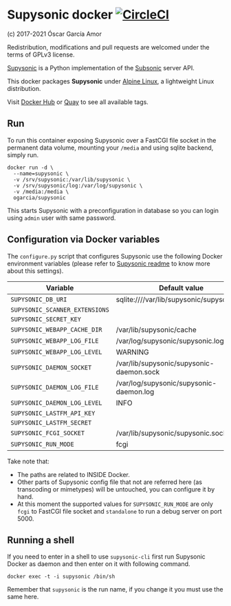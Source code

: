 # Supysonic docker [![CircleCI](https://circleci.com/gh/ogarcia/docker-supysonic.svg?style=svg)](https://circleci.com/gh/ogarcia/docker-supysonic)

(c) 2017-2021 Óscar García Amor

Redistribution, modifications and pull requests are welcomed under the terms
of GPLv3 license.

[Supysonic][1] is a Python implementation of the [Subsonic][2] server API.

This docker packages **Supysonic** under [Alpine Linux][3], a lightweight
Linux distribution.

Visit [Docker Hub][4] or [Quay][5] to see all available tags.

[1]: https://github.com/spl0k/supysonic
[2]: http://www.subsonic.org
[3]: https://alpinelinux.org/
[4]: https://hub.docker.com/r/ogarcia/supysonic/
[5]: https://quay.io/repository/ogarcia/supysonic

## Run

To run this container exposing Supysonic over a FastCGI file socket in the
permanent data volume, mounting your `/media` and using sqlite backend,
simply run.

```
docker run -d \
  --name=supysonic \
  -v /srv/supysonic:/var/lib/supysonic \
  -v /srv/supysonic/log:/var/log/supysonic \
  -v /media:/media \
  ogarcia/supysonic
```

This starts Supysonic with a preconfiguration in database so you can login
using `admin` user with same password.

## Configuration via Docker variables

The `configure.py` script that configures Supysonic use the following Docker
environment variables (please refer to [Supysonic readme][6] to know more
about this settings).

| Variable | Default value |
| --- | --- |
| `SUPYSONIC_DB_URI` | sqlite:////var/lib/supysonic/supysonic.db |
| `SUPYSONIC_SCANNER_EXTENSIONS` | |
| `SUPYSONIC_SECRET_KEY` | |
| `SUPYSONIC_WEBAPP_CACHE_DIR` | /var/lib/supysonic/cache |
| `SUPYSONIC_WEBAPP_LOG_FILE` | /var/log/supysonic/supysonic.log |
| `SUPYSONIC_WEBAPP_LOG_LEVEL` | WARNING |
| `SUPYSONIC_DAEMON_SOCKET` | /var/lib/supysonic/supysonic-daemon.sock |
| `SUPYSONIC_DAEMON_LOG_FILE` | /var/log/supysonic/supysonic-daemon.log |
| `SUPYSONIC_DAEMON_LOG_LEVEL` | INFO |
| `SUPYSONIC_LASTFM_API_KEY` | |
| `SUPYSONIC_LASTFM_SECRET` | |
| `SUPYSONIC_FCGI_SOCKET` | /var/lib/supysonic/supysonic.sock |
| `SUPYSONIC_RUN_MODE` | fcgi |

Take note that:
- The paths are related to INSIDE Docker.
- Other parts of Supysonic config file that not are referred here (as
  transcoding or mimetypes) will be untouched, you can configure it by hand.
- At this moment the supported values for `SUPYSONIC_RUN_MODE` are only
  `fcgi` to FastCGI file socket and `standalone` to run a debug server on
  port 5000.

[6]: https://github.com/spl0k/supysonic/blob/master/README.md

## Running a shell

If you need to enter in a shell to use `supysonic-cli` first run Supysonic
Docker as daemon and then enter on it with following command.

```
docker exec -t -i supysonic /bin/sh
```

Remember that `supysonic` is the run name, if you change it you must use the
same here.
